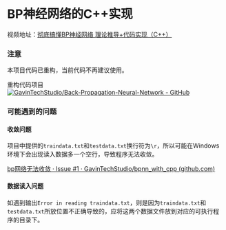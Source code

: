 # BP神经网络的C++实现

视频地址：[彻底搞懂BP神经网络 理论推导+代码实现（C++）](https://www.bilibili.com/video/BV1Y64y1z7jM)

### 注意

本项目代码已重构，当前代码不再建议使用。

重构代码项目
[![GavinTechStudio/Back-Propagation-Neural-Network - GitHub](https://gh-card.dev/repos/GavinTechStudio/Back-Propagation-Neural-Network.svg)](https://github.com/GavinTechStudio/Back-Propagation-Neural-Network)

### 可能遇到的问题

#### 收敛问题

项目中提供的`traindata.txt`和`testdata.txt`换行符为`\r`，所以可能在Windows环境下会出现读入数据多一个空行，导致程序无法收敛。

[bp网络无法收敛 · Issue #1 · GavinTechStudio/bpnn_with_cpp (github.com)](https://github.com/GavinTechStudio/bpnn_with_cpp/issues/1)

#### 数据读入问题

如遇到输出`Error in reading traindata.txt`，则是因为`traindata.txt`和`testdata.txt`所放位置不正确导致的，应将这两个数据文件放到对应的可执行程序的目录下。
